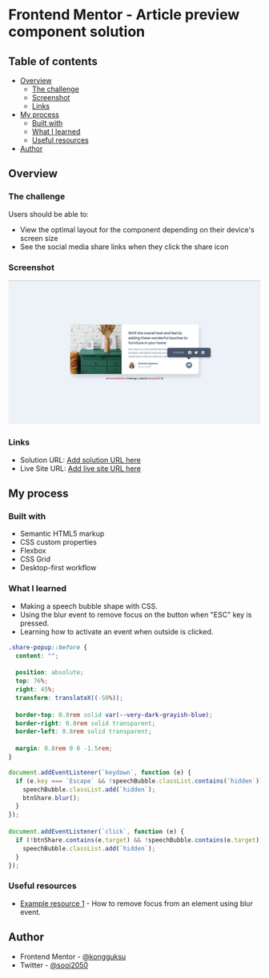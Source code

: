 # Frontend Mentor - Article preview component solution

## Table of contents

- [Overview](#overview)
  - [The challenge](#the-challenge)
  - [Screenshot](#screenshot)
  - [Links](#links)
- [My process](#my-process)
  - [Built with](#built-with)
  - [What I learned](#what-i-learned)
  - [Useful resources](#useful-resources)
- [Author](#author)

## Overview

### The challenge

Users should be able to:

- View the optimal layout for the component depending on their device's screen size
- See the social media share links when they click the share icon

### Screenshot

![](screenshot.jpg)

### Links

- Solution URL: [Add solution URL here](https://your-solution-url.com)
- Live Site URL: [Add live site URL here](https://your-live-site-url.com)

## My process

### Built with

- Semantic HTML5 markup
- CSS custom properties
- Flexbox
- CSS Grid
- Desktop-first workflow

### What I learned

- Making a speech bubble shape with CSS.
- Using the blur event to remove focus on the button when "ESC" key is pressed.
- Learning how to activate an event when outside is clicked.

```css
.share-popup::before {
  content: "";

  position: absolute;
  top: 76%;
  right: 45%;
  transform: translateX((-50%));

  border-top: 0.8rem solid var(--very-dark-grayish-blue);
  border-right: 0.8rem solid transparent;
  border-left: 0.8rem solid transparent;

  margin: 0.8rem 0 0 -1.5rem;
}
```

```js
document.addEventListener(`keydown`, function (e) {
  if (e.key === `Escape` && !speechBubble.classList.contains(`hidden`)) {
    speechBubble.classList.add(`hidden`);
    btnShare.blur();
  }
});

document.addEventListener(`click`, function (e) {
  if (!btnShare.contains(e.target) && !speechBubble.contains(e.target)) {
    speechBubble.classList.add(`hidden`);
  }
});
```

### Useful resources

- [Example resource 1](<https://bobbyhadz.com/blog/javascript-remove-focus-from-element#:~:text=Use%20the%20blur()%20method,on%20the%20activeElement%20property%20%2D%20document.>) - How to remove focus from an element using blur event.

## Author

- Frontend Mentor - [@kongguksu](https://www.frontendmentor.io/profile/kongguksu)
- Twitter - [@sooj2050](https://www.twitter.com/sooj2050)
